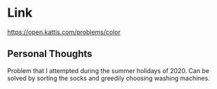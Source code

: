 # Link

https://open.kattis.com/problems/color

## Personal Thoughts
Problem that I attempted during the summer holidays of 2020. Can be solved by sorting the socks and greedily choosing washing machines.

